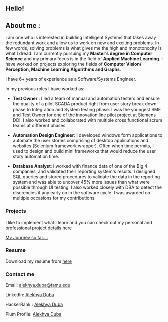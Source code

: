 ## Hello!

[comment]: <> (You can use the [editor on GitHub]&#40;https://github.com/alekhyaramarao/alekhyaramarao.github.io/edit/main/README.md&#41; to maintain and preview the content for your website in Markdown files.)
## About me :
I am one who is interested in building Intelligent Systems that takes away the redundant work and allow us to work on new and exciting problems.
In few words, solving problems is what gives me the high and monotonocity is what I dread.
I am currently pursuing my **Master’s degree in Computer Science** and my primary focus is in the field of **Applied Machine Learning**.
I have worked on projects exploring the fields of **Computer Vision/ Perception, Machine Learning Algorithms and Graphs**.

I have 6+ years of experience as a Software/Systems Engineer.

In my previous roles I have worked as:
- **Test Owner** : 
I led a team of manual and automation testers and ensure the quality of a pilot SCADA product right from user story break down phase to Integration and System testing phase.
I was the youngest SME and Test Owner for one of the innovation line pilot project at Siemens DDI. I also worked and collaborated with multiple cross functional scrum teams at different phases. 
 
- **Automation Design Engineer**:
I developed windows form applications to automate the user stories comprising of desktop applications and websites (Selenium framework wrapper). Often when time permits, I used to design and build mini frameworks that would reduce the user story automation time.

- **Database Analyst**:
I worked with finance data of one of the Big 4 companies, and validated their reporting system's results. I designed SQL queries and stored procedures to validate the data in the reporting system and was able to uncover 45% more issues than what were possible through UI testing. I also worked closely with DBA to detect the discrencies if any early on in the software cycle. I was awarded on multiple occasions for my contributions.

### Projects
I like to implement what I learn and you can check out my personal and professional project details [here](Projects.md)

[My Journey so far....](Timeline.md)

### Resume
Download my resume from [here](Alekhya_Single_page.pdf)

### Contact me 
Email: alekhya.duba@tamu.edu

LinkedIn: [Alekhya Duba](https://www.linkedin.com/in/alekhya-duba/)

HackerRank : [Alekhya Duba](https://www.hackerrank.com/alekhya_ramarao)

Plum Profile: [Alekhya Duba](https://secure.plum.io/p/06EsisiuqeIn9iErmTmZ9w)


<!-- Markdown is a lightweight and easy-to-use syntax for styling your writing. It includes conventions for -->

<!-- ```markdown -->
<!-- Syntax highlighted code block -->

<!-- # Header 1 -->
<!-- ## Header 2 -->
<!-- ### Header 3 -->

<!-- - Bulleted -->
<!-- - List -->

<!-- 1. Numbered -->
<!-- 2. List -->

<!-- **Bold** and _Italic_ and `Code` text -->

<!-- [Link](url) and ![Image](src) -->
<!-- ``` -->

<!-- For more details see [Basic writing and formatting syntax](https://docs.github.com/en/github/writing-on-github/getting-started-with-writing-and-formatting-on-github/basic-writing-and-formatting-syntax). -->

<!-- ### Jekyll Themes -->

<!-- Your Pages site will use the layout and styles from the Jekyll theme you have selected in your [repository settings](https://github.com/alekhyaramarao/alekhyaramarao.github.io/settings/pages). The name of this theme is saved in the Jekyll `_config.yml` configuration file. -->

<!-- ### Support or Contact -->

<!-- Having trouble with Pages? Check out our [documentation](https://docs.github.com/categories/github-pages-basics/) or [contact support](https://support.github.com/contact) and we’ll help you sort it out. -->
